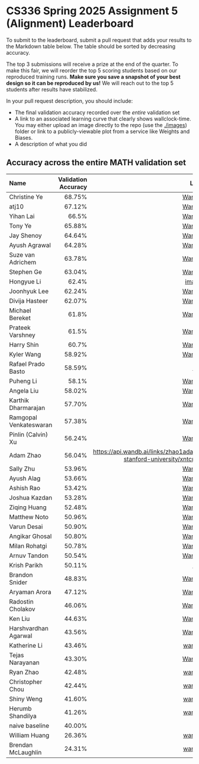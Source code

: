 # CS336 Spring 2025 Assignment 5 (Alignment) Leaderboard

To submit to the leaderboard, submit a pull request that adds your results to
the Markdown table below. The table should be sorted by decreasing accuracy.

The top 3 submissions will receive a prize at the end of the quarter.
To make this fair, we will reorder the top 5 scoring students based on our reproduced training runs.
**Make sure you save a snapshot of your best design so it can be reproduced by us!**
We will reach out to the top 5 students after results have stabilized.

In your pull request description, you should include:

- The final validation accuracy recorded over the _entire_ validation set
- A link to an associated learning curve that clearly shows wallclock-time.
  You may either upload an image directly
  to the repo (use the [./images](./images)) folder or link to a
  publicly-viewable plot from a service like Weights and Biases.
- A description of what you did

## Accuracy across the entire MATH validation set

| Name                   | Validation Accuracy | Link                                                                                     | Rank after Verification   |
| :--------------------- | ------------------: | ---------------------------------------------------------------------------------------: | ----------------------------------: |
| Christine Ye           |              68.75% | [Wandb](https://api.wandb.ai/links/christineye/lang8cr9)                                  |                                     |
| atj10               |              67.12% | [Wandb](https://api.wandb.ai/links/dabs/ccfyp22x)                 | 2nd                                    |
| Yihan Lai              |              66.5%  | [Wandb](https://api.wandb.ai/links/ihan-lai0924-stanford-university/yxg3x15l)            | 3rd                                    |
| Tony Ye                |              65.88% | [Wandb](https://api.wandb.ai/links/junzeye-stanford-university/kvl8tyds)                 | 1st                                    |
| Jay Shenoy             |              64.64% | [Wandb](https://api.wandb.ai/links/jayshenoy-stanford-university/c188azwi)            |                                     |
| Ayush Agrawal          |              64.28% | [Wandb](https://api.wandb.ai/links/ayushag2410/jga22x3l)                                 |                                     |
| Suze van Adrichem      |              63.78% | [Wandb](https://api.wandb.ai/links/suzevana/phue1ynz)                                    |                                     | 
| Stephen Ge             |              63.04% | [Wandb](https://api.wandb.ai/links/stephenge/8ykmfla9)                                   |                                     |
| Hongyue Li             |              62.4% | [image](image_upload.png)                                   |                                     |
| Joonhyuk Lee           |              62.24% | [Wandb](https://api.wandb.ai/links/joonhyuk-stanford-university/u18wzqc3)                |                                     |
| Divija Hasteer         |              62.07% | [Wandb](https://api.wandb.ai/links/dhasteer-stanford-university/3k3gvwts)                |                                     |
| Michael Bereket        |              61.8%  | [Wandb](https://api.wandb.ai/links/mbereket/lhc83n35)                                    |                                     |
| Prateek Varshney       |              61.5%  | [Wandb](https://api.wandb.ai/links/stanfordcs/i63ohasr)                                  |                                     |
| Harry Shin             |              60.7%  | [Wandb](https://api.wandb.ai/links/dh2shin2-stanford-university/45vxov1e)                |                                     |
| Kyler Wang             |              58.92% | [Wandb](https://api.wandb.ai/links/kylerwang-stanford-university/jnlags7e  )             |                                     |
| Rafael Prado Basto     |              58.59% | [link](./images/val_curves.jpg)                                                          |                                     |
| Puheng Li              |              58.1%  | [Wandb](https://api.wandb.ai/links/puhengli-stanford-university/t3gm8jcd)                |                                     |
| Angela Liu             |              58.02% | [Wandb](https://api.wandb.ai/links/aliu917/1d8hco5a)                                     |                                     |
| Karthik Dharmarajan    |              57.70% | [Wandb](https://api.wandb.ai/links/kdharmarajan/dxmx6vof)                                |                                     |
| Ramgopal Venkateswaran |              57.38% | [Wandb](https://api.wandb.ai/links/ramvenkat98/dplett9b)                                 |                                     |
| Pinlin (Calvin) Xu     |              56.24% | [Wandb](https://api.wandb.ai/links/pinlinxu-lab/e9t16kjy)                                |                                     |
| Adam Zhao              |              56.04% | https://api.wandb.ai/links/zhao1adam-stanford-university/xntcnjj7                        |                                     |
| Sally Zhu      |              53.96% | [Wandb](https://wandb.ai/sallyzhu-stanford-university/a5-grpo/reports/a5--VmlldzoxMzE1ODUyOQ)     |
| Ayush Alag             |              53.66% | [Wandb](https://api.wandb.ai/links/ayushalag1-stanford-university/esgwckyy)              |                                     |
| Ashish Rao             |              53.42% | [Wandb](https://api.wandb.ai/links/aprao/74u866hy)                                       |                                     |
| Joshua Kazdan          |              53.28% | [Wandb](https://wandb.ai/joshteam/grpo-math-sweep/runs/b31ouvue?nw=nwuserjkazdan)        |                                     |
| Ziqing Huang           |              52.48% | [Wandb](https://api.wandb.ai/links/ziqingh-stanford-university/n5va9niu)||
| Matthew Noto           |              50.96% | [Wandb](https://api.wandb.ai/links/backpropt/j8dh03fd)                |                                     |
| Varun Desai            |              50.90% | [Wandb](https://api.wandb.ai/links/vdesai10/eru40f6k)                                    |                                     |
| Angikar Ghosal         |              50.80% | [Wandb](https://api.wandb.ai/links/angikar-stanford-university/tutxloah)                 |                                     |
| Milan Rohatgi          |              50.78% | [Wandb](https://wandb.ai/milanrohatgi/grpo_math_training/reports/A5--VmlldzoxMzE1ODMwMA) |                                     |
| Arnuv Tandon           |              50.54% | [Wandb](https://api.wandb.ai/links/arnuv-tandon-stanford-university/f7iq75kw)            |                                     |
| Krish Parikh           |              50.11% | [link](./images/accuracybytime.png)                                                      |                                     |
| Brandon Snider         |              48.83% | [Wandb](https://api.wandb.ai/links/brandon-snider-stanford-university/n8t743my)          |                                     |
| Aryaman Arora          |              47.12% | [Wandb](https://api.wandb.ai/links/aryamanarora/0kka0efp)                                |                                     |
| Radostin Cholakov      |              46.06% | [WandB](https://api.wandb.ai/links/radi-cho/b23747e2)                                    |                                     |
| Ken Liu                |              44.63% | [Wandb](https://api.wandb.ai/links/kenziyuliu/6yhckuzg)                                  |                                     |
| Harshvardhan Agarwal   |              43.56% | [Wandb](https://api.wandb.ai/links/tokenization/hnclbrtw)                                |                                     |
| Katherine Li           |              43.46% | [wandb](https://api.wandb.ai/links/crfm-kathli/h4cmu8ue)                                 |                                     |
| Tejas Narayanan        |              43.30% | [Wandb](https://api.wandb.ai/links/tejas-narayanan/que2rb47)                             |                                     |
| Ryan Zhao              |              42.48% | [wandb](https://api.wandb.ai/links/knightasterial-stanforduniversity/9sw1cimh)           |                                     |
| Christopher Chou       |              42.44% | [wandb](https://api.wandb.ai/links/babychousr-stanford-university/qnk0qr0t)              |                                     |
| Shiny Weng             |              41.60% | [wandb](https://api.wandb.ai/links/shinyweng-stanford-university/4eekl42h)               |                                     |
| Herumb Shandilya       |              41.26% | [wandb](https://wandb.ai/krypticmouse/cs336-alignment/runs/4n4wsrq4)                     |                                     |
| naive baseline         |              40.00% |                                                                                          |                          Verified   |
| William Huang          |              26.36% | [wandb](https://api.wandb.ai/links/abcisosm/ajpz2uhx)                                    |                                     |
| Brendan McLaughlin     |              24.31% | [wandb](https://api.wandb.ai/links/bmc0407-stanford-university/x51oryek)                 |                                     |
